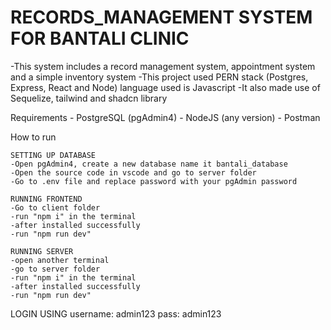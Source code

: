 # RECORDS_MANAGEMENT SYSTEM FOR BANTALI CLINIC

-This system includes a record management system, appointment system and a simple inventory system
-This project used PERN stack (Postgres, Express, React and Node) language used is Javascript
-It also made use of Sequelize, tailwind and shadcn library

Requirements - PostgreSQL (pgAdmin4) - NodeJS (any version) - Postman

How to run

    SETTING UP DATABASE
    -Open pgAdmin4, create a new database name it bantali_database
    -Open the source code in vscode and go to server folder
    -Go to .env file and replace password with your pgAdmin password

    RUNNING FRONTEND
    -Go to client folder
    -run "npm i" in the terminal
    -after installed successfully
    -run "npm run dev"

    RUNNING SERVER
    -open another terminal
    -go to server folder
    -run "npm i" in the terminal
    -after installed successfully
    -run "npm run dev"

LOGIN USING
username: admin123
pass: admin123
